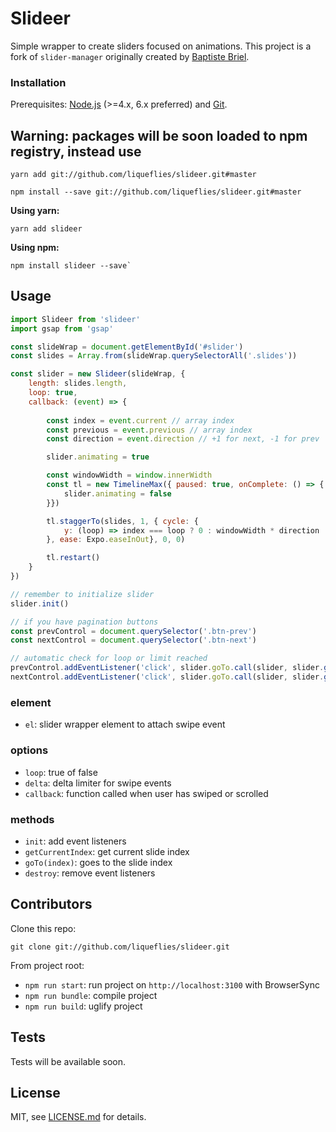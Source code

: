 # Slideer

Simple wrapper to create sliders focused on animations.
This project is a fork of `slider-manager` originally created by [Baptiste Briel](https://github.com/baptistebriel/slider-manager).

### Installation

Prerequisites: [Node.js](https://nodejs.org/en/) (>=4.x, 6.x preferred) and [Git](https://git-scm.com/).

## Warning: packages will be soon loaded to npm registry, instead use

```
yarn add git://github.com/liqueflies/slideer.git#master
```

```
npm install --save git://github.com/liqueflies/slideer.git#master
```

**Using yarn:** 

```
yarn add slideer
```

**Using npm:** 

```
npm install slideer --save`
```

## Usage

```javascript
import Slideer from 'slideer'
import gsap from 'gsap'

const slideWrap = document.getElementById('#slider')
const slides = Array.from(slideWrap.querySelectorAll('.slides'))

const slider = new Slideer(slideWrap, {
    length: slides.length,
    loop: true,
    callback: (event) => {
        
        const index = event.current // array index
        const previous = event.previous // array index
        const direction = event.direction // +1 for next, -1 for prev

        slider.animating = true

        const windowWidth = window.innerWidth
        const tl = new TimelineMax({ paused: true, onComplete: () => {
            slider.animating = false
        }})

        tl.staggerTo(slides, 1, { cycle: {
            y: (loop) => index === loop ? 0 : windowWidth * direction
        }, ease: Expo.easeInOut}, 0, 0)

        tl.restart()
    }
})

// remember to initialize slider
slider.init()

// if you have pagination buttons
const prevControl = document.querySelector('.btn-prev')
const nextControl = document.querySelector('.btn-next')

// automatic check for loop or limit reached
prevControl.addEventListener('click', slider.goTo.call(slider, slider.getCurrentSlide() - 1), false)
nextControl.addEventListener('click', slider.goTo.call(slider, slider.getCurrentSlide() + 1), false)

```

### element
- `el`: slider wrapper element to attach swipe event

### options

- `loop`: true of false
- `delta`: delta limiter for swipe events
- `callback`: function called when user has swiped or scrolled

### methods

- `init`: add event listeners
- `getCurrentIndex`: get current slide index
- `goTo(index)`: goes to the slide index
- `destroy`: remove event listeners

## Contributors

Clone this repo:

```
git clone git://github.com/liqueflies/slideer.git
```

From project root:

- `npm run start`: run project on ```http://localhost:3100``` with BrowserSync
- `npm run bundle`: compile project
- `npm run build`: uglify project

## Tests

Tests will be available soon.

## License

MIT, see [LICENSE.md](http://github.com/liqueflies/slideer/blob/master/LICENSE.md) for details.
